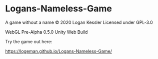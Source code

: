 # Logans-Nameless-Game

A game without a name © 2020 Logan Kessler Licensed under GPL-3.0

WebGL Pre-Alpha 0.5.0 Unity Web Build

Try the game out here:

https://logeman.github.io/Logans-Nameless-Game/
